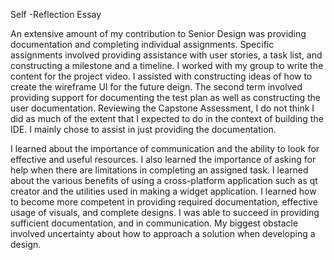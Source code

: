 Self -Reflection Essay

An extensive amount of my contribution to Senior Design was providing documentation and completing individual assignments. Specific assignments involved providing assistance with user stories, a task list, and constructing a milestone and a timeline. I worked with my group to write the content for the project video. I assisted with constructing ideas of how to create the wireframe UI for the future deign. The second term involved providing support for documenting the test plan as well as constructing the user documentation. Reviewing the Capstone Assessment, I do not think I did as much of the extent that I expected to do in the context of building the IDE. I mainly chose to assist in just providing the documentation.

I learned about the importance of communication and the ability to look for effective and useful resources. I also learned the importance of asking for help when there are limitations in completing an assigned task. I learned about the various benefits of using a cross-platform application such as qt creator and the utilities used in making a widget application. I learned how to become more competent in providing required documentation, effective usage of visuals, and complete designs. I was able to succeed in providing sufficient documentation, and in communication. My biggest obstacle involved uncertainty about how to approach a solution when developing a design.